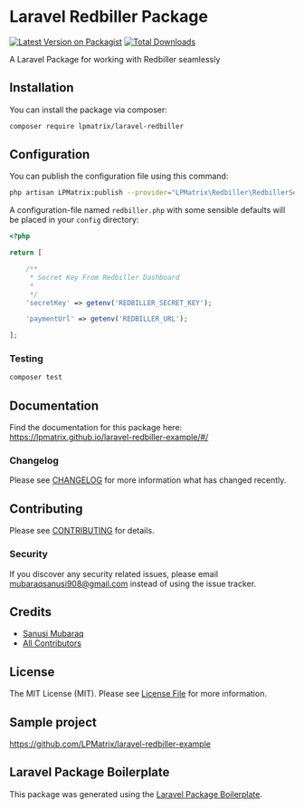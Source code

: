 # Laravel Redbiller Package

[![Latest Version on Packagist](https://img.shields.io/packagist/v/LPMatrix/laravel-redbiller.svg?style=flat-square)](https://packagist.org/packages/LPMatrix/laravel-redbiller)
[![Total Downloads](https://img.shields.io/packagist/dt/LPMatrix/laravel-redbiller.svg?style=flat-square)](https://packagist.org/packages/LPMatrix/laravel-redbiller)

A Laravel Package for working with Redbiller seamlessly

## Installation

You can install the package via composer:

```bash
composer require lpmatrix/laravel-redbiller
```

## Configuration

You can publish the configuration file using this command:

```bash
php artisan LPMatrix:publish --provider="LPMatrix\Redbiller\RedbillerServiceProvider"
```

A configuration-file named `redbiller.php` with some sensible defaults will be placed in your `config` directory:

```php
<?php

return [

    /**
     * Secret Key From Redbiller Dashboard
     *
     */
    'secretKey' => getenv('REDBILLER_SECRET_KEY');

    'paymentUrl' => getenv('REDBILLER_URL');

];
```

### Testing

```bash
composer test
```

## Documentation

Find the documentation for this package here: https://lpmatrix.github.io/laravel-redbiller-example/#/

### Changelog

Please see [CHANGELOG](CHANGELOG.md) for more information what has changed recently.

## Contributing

Please see [CONTRIBUTING](CONTRIBUTING.md) for details.

### Security

If you discover any security related issues, please email mubaraqsanusi908@gmail.com instead of using the issue tracker.

## Credits

-   [Sanusi Mubaraq](https://github.com/LPMatrix)
-   [All Contributors](../../contributors)

## License

The MIT License (MIT). Please see [License File](LICENSE.md) for more information.

## Sample project
https://github.com/LPMatrix/laravel-redbiller-example

## Laravel Package Boilerplate

This package was generated using the [Laravel Package Boilerplate](https://laravelpackageboilerplate.com).

